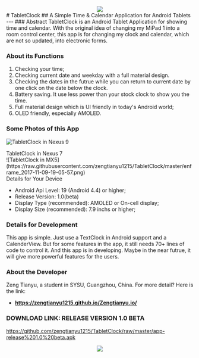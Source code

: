 <div style="text-align:center"><img src ="https://github.com/zengtianyu1215/TabletClock/raw/master/tabletclock.png" /></div>
# TabletClock
## A Simple Time & Calendar Application for Android Tablets
---
### Abstract
TabletClock is an Android Tablet Application for showing time and calendar. With the original idea of changing my MiPad 1 into a room control center, this app is for changing my clock and calendar, which are not so updated, into electronic forms. 

### About its Functions
1. Checking your time;
2. Checking current date and weekday with a full material design.
3. Checking the dates in the futrue while you can return to current date by one click on the date below the clock.
4. Battery saving. It use less power than your stock clock to show you the time.
5. Full material design which is UI friendly in today's Android world;
6. OLED friendly, especially AMOLED.

### Some Photos of this App
![TabletClock in Nexus 9](https://raw.githubusercontent.com/zengtianyu1215/TabletClock/master/enframe_2017-11-09-19-04-44.png)
<div style="text-align>TabletClock in Nexus 9</div>
![TabletClock in Nexus 7](https://raw.githubusercontent.com/zengtianyu1215/TabletClock/master/enframe_2017-11-09-19-05-43.png)
<div style="text-align>TabletClock in Nexus 7</div>
![TabletClock in MX5](https://raw.githubusercontent.com/zengtianyu1215/TabletClock/master/enframe_2017-11-09-19-05-57.png)
<div style="text-align>TabletClock in MX5</div>

### Details for Your Device
* Android Api Level: 19 (Android 4.4) or higher;
* Release Version: 1.0(beta)
* Display Type (recommended): AMOLED or On-cell display;
* Display Size (recommended): 7.9 inchs or higher;

### Details for Development
This app is simple. Just use a TextClock in Android support and a CalenderView. But for some features in the app, it still needs 70+ lines of code to control it. And this app is in developing. Maybe in the near futrue, it will give more powerful features for the users.

### About the Developer
Zeng Tianyu, a student in SYSU, Guangzhou, China. For more detail? Here is the link:
* **<https://zengtianyu1215.github.io/Zengtianyu.io/>**

### DOWNLOAD LINK: RELEASE VERSION 1.0 BETA
<https://github.com/zengtianyu1215/TabletClock/raw/master/app-release%201.0%20beta.apk>
<br>
<div style="text-align:center"><img src ="https://github.com/zengtianyu1215/TabletClock/raw/master/tabletclock.png" /></div>
<br>
<br>


